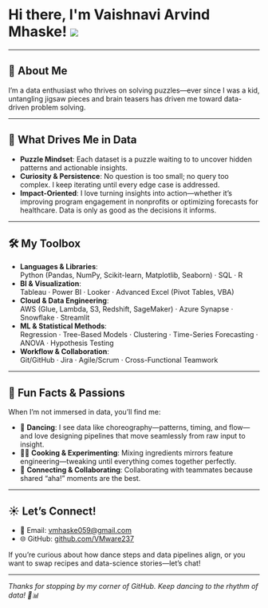 # Hi there, I'm Vaishnavi Arvind Mhaske! ![](https://user-images.githubusercontent.com/18350557/176309783-0785949b-9127-417c-8b55-ab5a4333674e.gif)

---

## 🌟 About Me

I’m a data enthusiast who thrives on solving puzzles—ever since I was a kid, untangling jigsaw pieces and brain teasers has driven me toward data-driven problem solving. 

---

## 🚀 What Drives Me in Data

- **Puzzle Mindset**: Each dataset is a puzzle waiting to to uncover hidden patterns and actionable insights.  
- **Curiosity & Persistence**: No question is too small; no query too complex. I keep iterating until every edge case is addressed.  
- **Impact-Oriented**: I love turning insights into action—whether it’s improving program engagement in nonprofits or optimizing forecasts for healthcare. Data is only as good as the decisions it informs.

---

## 🛠️ My Toolbox

- **Languages & Libraries**:  
  Python (Pandas, NumPy, Scikit-learn, Matplotlib, Seaborn) · SQL · R  
- **BI & Visualization**:  
  Tableau · Power BI · Looker · Advanced Excel (Pivot Tables, VBA)  
- **Cloud & Data Engineering**:  
  AWS (Glue, Lambda, S3, Redshift, SageMaker) · Azure Synapse · Snowflake · Streamlit  
- **ML & Statistical Methods**:  
  Regression · Tree-Based Models · Clustering · Time-Series Forecasting · ANOVA · Hypothesis Testing  
- **Workflow & Collaboration**:  
  Git/GitHub · Jira · Agile/Scrum · Cross-Functional Teamwork  

---

## 🎉 Fun Facts & Passions

When I’m not immersed in data, you’ll find me:

- 💃 **Dancing**: I see data like choreography—patterns, timing, and flow—and love designing pipelines that move seamlessly from raw input to insight.
- 👩‍🍳 **Cooking & Experimenting**: Mixing ingredients mirrors feature engineering—tweaking until everything comes together perfectly.
- 🤝 **Connecting & Collaborating**: Collaborating with teammates because shared “aha!” moments are the best.

---

## ☀️ Let’s Connect!

- 📧 Email: [vmhaske059@gmail.com](mailto:vmhaske059@gmail.com)  
- 🌐 GitHub: [github.com/VMware237](https://github.com/VMware237)  

If you’re curious about how dance steps and data pipelines align, or you want to swap recipes and data-science stories—let’s chat!  

---

*Thanks for stopping by my corner of GitHub. Keep dancing to the rhythm of data! 💃📊*  
